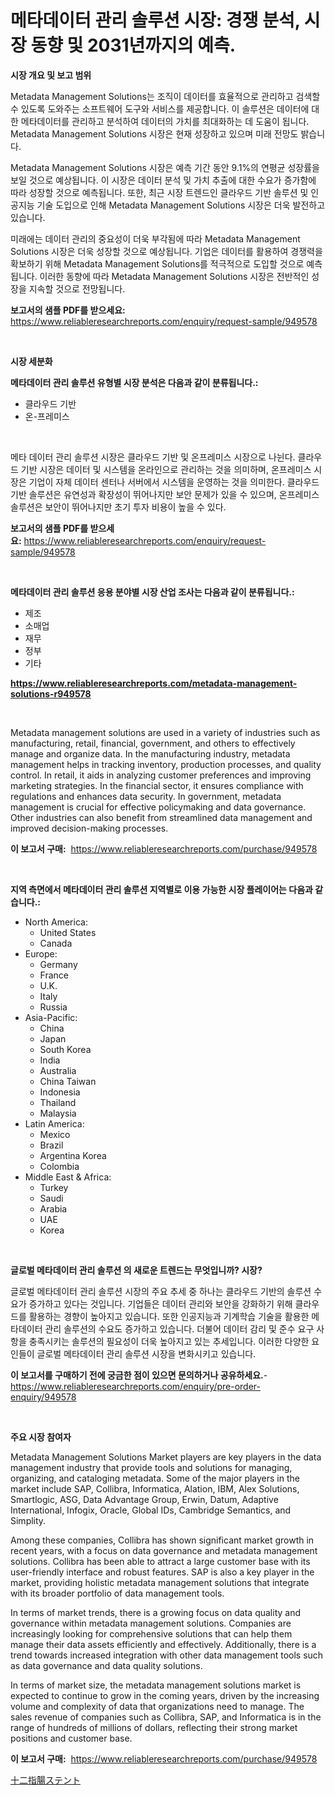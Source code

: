 <p><h1>메타데이터 관리 솔루션 시장: 경쟁 분석, 시장 동향 및 2031년까지의 예측.</h1></p><p><strong>시장 개요 및 보고 범위</strong></p>
<p><p>Metadata Management Solutions는 조직이 데이터를 효율적으로 관리하고 검색할 수 있도록 도와주는 소프트웨어 도구와 서비스를 제공합니다. 이 솔루션은 데이터에 대한 메타데이터를 관리하고 분석하여 데이터의 가치를 최대화하는 데 도움이 됩니다. Metadata Management Solutions 시장은 현재 성장하고 있으며 미래 전망도 밝습니다. </p><p>Metadata Management Solutions 시장은 예측 기간 동안 9.1%의 연평균 성장률을 보일 것으로 예상됩니다. 이 시장은 데이터 분석 및 가치 추출에 대한 수요가 증가함에 따라 성장할 것으로 예측됩니다. 또한, 최근 시장 트렌드인 클라우드 기반 솔루션 및 인공지능 기술 도입으로 인해 Metadata Management Solutions 시장은 더욱 발전하고 있습니다.</p><p>미래에는 데이터 관리의 중요성이 더욱 부각됨에 따라 Metadata Management Solutions 시장은 더욱 성장할 것으로 예상됩니다. 기업은 데이터를 활용하여 경쟁력을 확보하기 위해 Metadata Management Solutions를 적극적으로 도입할 것으로 예측됩니다. 이러한 동향에 따라 Metadata Management Solutions 시장은 전반적인 성장을 지속할 것으로 전망됩니다.</p></p>
<p><strong>보고서의 샘플 PDF를 받으세요:</strong> <a href="https://www.reliableresearchreports.com/enquiry/request-sample/949578">https://www.reliableresearchreports.com/enquiry/request-sample/949578</a></p>
<p>&nbsp;</p>
<p><strong>시장 세분화</strong></p>
<p><strong>메타데이터 관리 솔루션 유형별 시장 분석은 다음과 같이 분류됩니다.:</strong></p>
<p><ul><li>클라우드 기반</li><li>온-프레미스</li></ul></p>
<p>&nbsp;</p>
<p><p>메타 데이터 관리 솔루션 시장은 클라우드 기반 및 온프레미스 시장으로 나뉜다. 클라우드 기반 시장은 데이터 및 시스템을 온라인으로 관리하는 것을 의미하며, 온프레미스 시장은 기업이 자체 데이터 센터나 서버에서 시스템을 운영하는 것을 의미한다. 클라우드 기반 솔루션은 유연성과 확장성이 뛰어나지만 보안 문제가 있을 수 있으며, 온프레미스 솔루션은 보안이 뛰어나지만 초기 투자 비용이 높을 수 있다.</p></p>
<p><strong>보고서의 샘플 PDF를 받으세요:</strong>&nbsp;<a href="https://www.reliableresearchreports.com/enquiry/request-sample/949578">https://www.reliableresearchreports.com/enquiry/request-sample/949578</a></p>
<p>&nbsp;</p>
<p><strong> 메타데이터 관리 솔루션 응용 분야별 시장 산업 조사는 다음과 같이 분류됩니다.:</strong></p>
<p><ul><li>제조</li><li>소매업</li><li>재무</li><li>정부</li><li>기타</li></ul></p>
<p><strong><a href="https://www.reliableresearchreports.com/metadata-management-solutions-r949578">https://www.reliableresearchreports.com/metadata-management-solutions-r949578</a></strong></p>
<p>&nbsp;</p>
<p><p>Metadata management solutions are used in a variety of industries such as manufacturing, retail, financial, government, and others to effectively manage and organize data. In the manufacturing industry, metadata management helps in tracking inventory, production processes, and quality control. In retail, it aids in analyzing customer preferences and improving marketing strategies. In the financial sector, it ensures compliance with regulations and enhances data security. In government, metadata management is crucial for effective policymaking and data governance. Other industries can also benefit from streamlined data management and improved decision-making processes.</p></p>
<p><strong>이 보고서 구매:</strong>&nbsp; <a href="https://www.reliableresearchreports.com/purchase/949578">https://www.reliableresearchreports.com/purchase/949578</a></p>
<p>&nbsp;</p>
<p><strong>지역 측면에서 메타데이터 관리 솔루션 지역별로 이용 가능한 시장 플레이어는 다음과 같습니다.:</strong></p>
<p><ul>
    <li>
        North America:
        <ul>
            <li>United States</li>
            <li>Canada</li>
        </ul>
    </li>
    <li>
        Europe:
        <ul>
            <li>Germany</li>
            <li>France</li>
            <li>U.K.</li>
            <li>Italy</li>
            <li>Russia</li>
        </ul>
    </li>
    <li>
        Asia-Pacific:
        <ul>
            <li>China</li>
            <li>Japan</li>
            <li>South Korea</li>
            <li>India</li>
            <li>Australia</li>
            <li>China Taiwan</li>
            <li>Indonesia</li>
            <li>Thailand</li>
            <li>Malaysia</li>
        </ul>
    </li>
    <li>
        Latin America:
        <ul>
            <li>Mexico</li>
            <li>Brazil</li>
            <li>Argentina Korea</li>
            <li>Colombia</li>
        </ul>
    </li>
    <li>
        Middle East & Africa:
        <ul>
            <li>Turkey</li>
            <li>Saudi</li>
            <li>Arabia</li>
            <li>UAE</li>
            <li>Korea</li>
        </ul>
    </li>
    </ul></p>
<p>&nbsp;</p>
<p><strong>글로벌 메타데이터 관리 솔루션 의 새로운 트렌드는 무엇입니까? 시장?</strong></p>
<p><p>글로벌 메타데이터 관리 솔루션 시장의 주요 추세 중 하나는 클라우드 기반의 솔루션 수요가 증가하고 있다는 것입니다. 기업들은 데이터 관리와 보안을 강화하기 위해 클라우드를 활용하는 경향이 높아지고 있습니다. 또한 인공지능과 기계학습 기술을 활용한 메타데이터 관리 솔루션의 수요도 증가하고 있습니다. 더불어 데이터 감리 및 준수 요구 사항을 충족시키는 솔루션의 필요성이 더욱 높아지고 있는 추세입니다. 이러한 다양한 요인들이 글로벌 메타데이터 관리 솔루션 시장을 변화시키고 있습니다.</p></p>
<p><strong>이 보고서를 구매하기 전에 궁금한 점이 있으면 문의하거나 공유하세요.</strong>- <a href="https://www.reliableresearchreports.com/enquiry/pre-order-enquiry/949578">https://www.reliableresearchreports.com/enquiry/pre-order-enquiry/949578</a></p>
<p>&nbsp;</p>
<p><strong>주요 시장 참여자</strong></p>
<p><p>Metadata Management Solutions Market players are key players in the data management industry that provide tools and solutions for managing, organizing, and cataloging metadata. Some of the major players in the market include SAP, Collibra, Informatica, Alation, IBM, Alex Solutions, Smartlogic, ASG, Data Advantage Group, Erwin, Datum, Adaptive International, Infogix, Oracle, Global IDs, Cambridge Semantics, and Simplity.</p><p>Among these companies, Collibra has shown significant market growth in recent years, with a focus on data governance and metadata management solutions. Collibra has been able to attract a large customer base with its user-friendly interface and robust features. SAP is also a key player in the market, providing holistic metadata management solutions that integrate with its broader portfolio of data management tools.</p><p>In terms of market trends, there is a growing focus on data quality and governance within metadata management solutions. Companies are increasingly looking for comprehensive solutions that can help them manage their data assets efficiently and effectively. Additionally, there is a trend towards increased integration with other data management tools such as data governance and data quality solutions.</p><p>In terms of market size, the metadata management solutions market is expected to continue to grow in the coming years, driven by the increasing volume and complexity of data that organizations need to manage. The sales revenue of companies such as Collibra, SAP, and Informatica is in the range of hundreds of millions of dollars, reflecting their strong market positions and customer base.</p></p>
<p><strong>이 보고서 구매:</strong>&nbsp;&nbsp;<a href="https://www.reliableresearchreports.com/purchase/949578">https://www.reliableresearchreports.com/purchase/949578</a></p>
<p><p><a href="https://github.com/pepo3k/Market-Research-Report-List-1/blob/main/409786935558.md">十二指腸ステント</a></p></p>